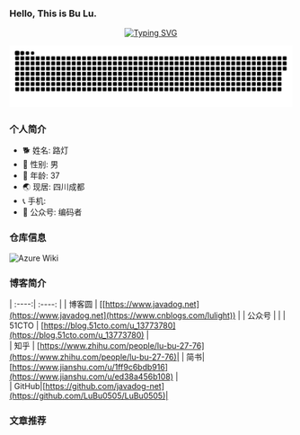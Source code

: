 ### Hello, This is Bu Lu.
<div align="center">
  <a href="https://www.cnblogs.com/lulight/">
    <img src="https://readme-typing-svg.demolab.com?font=Fira+Code&pause=1000&color=024EF7&width=435&lines=当在复杂的环境中面临问题，格物之道需：浊而静之徐清，安以动之徐生。 云中，恰是如此！&center=true&size=27" alt="Typing SVG" />
  </a>
</div>


![](https://github.com/LuBu0505/LuBu0505/blob/output/github-contribution-grid-snake-dark.svg)



### 个人简介
- 🐕 姓名: 路灯
- 👦 性别: 男
- 🧭 年龄: 37
- 🌏 现居: 四川成都
- 📞 手机:  
- 🥑 公众号: 编码者

  
### 仓库信息
![Azure Wiki](https://github.com/LuBu0505/My-Code/wiki)


### 博客简介

| :----:| :----: | 
| 博客圆 | [[https://www.javadog.net](https://www.javadog.net](https://www.cnblogs.com/lulight)) | 
| 公众号 | [ ]( ) | 
| 51CTO  | [https://blog.51cto.com/u_13773780](https://blog.51cto.com/u_13773780) |  
| 知乎 | [https://www.zhihu.com/people/lu-bu-27-76](https://www.zhihu.com/people/lu-bu-27-76)| 
| 简书| [https://www.jianshu.com/u/1ff9c6bdb916](https://www.jianshu.com/u/ed38a456b108) |  
| GitHub|[https://github.com/javadog-net](https://github.com/LuBu0505/LuBu0505)| 

### 文章推荐

